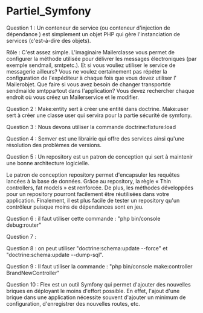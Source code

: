 # Partiel_Symfony

Question 1 : Un conteneur de service (ou conteneur d'injection de dépendance ) est simplement un objet PHP qui gère l'instanciation de services (c'est-à-dire des objets).

Rôle : C'est assez simple. L'imaginaire Mailerclasse vous permet de configurer la méthode utilisée pour délivrer les messages électroniques (par exemple sendmail, smtpetc.). Et si vous vouliez utiliser le service de messagerie ailleurs? Vous ne voulez certainement pas répéter la configuration de l'expéditeur à chaque fois que vous devez utiliser l' Mailerobjet. Que faire si vous avez besoin de changer transportde sendmailde smtppartout dans l'application? Vous devez rechercher chaque endroit où vous créez un Mailerservice et le modifier.

Question 2 : Make:entity sert à créer une entité dans doctrine. 
             Make:user sert à créer une classe user qui servira pour la partie sécurité de symfony.
             
Question 3 : Nous devons utiliser la commande doctrine:fixture:load

Question 4 : Semver est une librairie qui offre des services ainsi qu'une résolution des problèmes de versions.

Question 5 : Un repository est un patron de conception qui sert à maintenir une bonne architecture logicielle.

Le patron de conception repository permet d'encapsuler les requêtes lancées à la base de données. Grâce au repository, la règle « Thin controllers, fat models » est renforcée. De plus, les méthodes développées pour un repository pourront facilement être réutilisées dans votre application. Finalement, il est plus facile de tester un repository qu'un contrôleur puisque moins de dépendances sont en jeu.

Question 6 : il faut utiliser cette commande :  "php bin/console debug:router"

Question 7 : 

Question 8 : on peut utiliser "doctrine:schema:update --force" et "doctrine:schema:update --dump-sql".

Question 9 : Il faut utiliser la commande :  "php bin/console make:controller BrandNewController"

Question 10 : Flex est un outil Symfony qui permet d'ajouter des nouvelles briques en déployant le moins d'effort possible. En effet, l'ajout d'une brique dans une application nécessite souvent d'ajouter un minimum de configuration, d'enregistrer des nouvelles routes, etc. 


